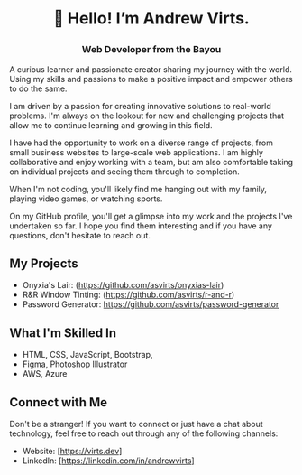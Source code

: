 # <p align="center">👋 Hello! I’m Andrew Virts.</p>
### <p align="center">Web Developer from the Bayou</p>
A curious learner and passionate creator sharing my journey with the world. Using my skills and passions to make a positive impact and empower others to do the same. 

I am driven by a passion for creating innovative solutions to real-world problems. I'm always on the lookout for new and challenging projects that allow me to continue learning and growing in this field.

I have had the opportunity to work on a diverse range of projects, from small business websites to large-scale web applications. I am highly collaborative and enjoy working with a team, but am also comfortable taking on individual projects and seeing them through to completion.

When I'm not coding, you'll likely find me hanging out with my family, playing video games, or watching sports.

On my GitHub profile, you'll get a glimpse into my work and the projects I've undertaken so far. I hope you find them interesting and if you have any questions, don't hesitate to reach out.

## My Projects

- Onyxia's Lair: (https://github.com/asvirts/onyxias-lair)
- R&R Window Tinting: (https://github.com/asvirts/r-and-r)
- Password Generator: https://github.com/asvirts/password-generator

## What I'm Skilled In

- HTML, CSS, JavaScript, Bootstrap,
- Figma, Photoshop Illustrator
- AWS, Azure

## Connect with Me

Don't be a stranger! If you want to connect or just have a chat about technology, feel free to reach out through any of the following channels:

- Website: [https://virts.dev]
- LinkedIn: [https://linkedin.com/in/andrewvirts]
